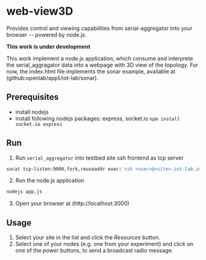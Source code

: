 web-view3D
==========

Provides control and viewing capabilities from serial-aggregator into your browser -- powered by node.js.

**This work is under development**

This work implement a node.js application, which consume and interprete the serial_aggragator data into a webpage with 3D view of the topology.
For now, the index.html file implements the sonar example, available at (github:openlab/appli/iot-lab/sonar).

Prerequisites
-------------
* install nodejs
* install following nodejs packages: express, socket.io
   ```npm install socket.io express```

Run
---
1. Run `serial_aggregator` into testbed site ssh frontend as tcp server
```sh
socat tcp-listen:9000,fork,reuseaddr exec:'ssh <user>@<site>.iot-lab.info "serial_aggregator -i <experiment id>"'
```
2. Run the node.js application
```sh
nodejs app.js
```
3. Open your browser at (http://localhost:3000)

Usage
-----
1. Select your site in the list and click the *Resources* button.
2. Select one of your nodes (e.g. one from your experiment) and click on one of the *power* buttons, to send a broadcast radio message.

